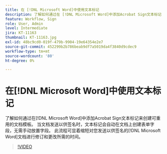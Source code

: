 ```yaml
---
title: 在 [!DNL Microsoft Word]中使用文本标记
description: 了解如何通过在 [!DNL Microsoft Word]中添加Acrobat Sign文本标记来创建可重用的文档模板
feature: Workflow, Sign
role: User, Admin
level: Intermediate
jira: KT-11163
thumbnail: KT-11163.jpg
exl-id: 48bc9cd0-019f-479b-9904-19e64354e2e7
source-git-commit: 452299b2b786beab9df7a5019da4f3840d9cdec9
workflow-type: tm+mt
source-wordcount: '80'
ht-degree: 0%

---
```


# 在[!DNL Microsoft Word]中使用文本标记

了解如何通过在[!DNL Microsoft Word]中添加Acrobat Sign文本标记来创建可重用的文档模板。 当文档发送以供签名时，文本标记会自动在文档上创建表单字段，无需手动放置字段。 此流程可显着缩短对您发送以供签名的[!DNL Microsoft Word]文档进行修订和更改所需的时间。

>[!VIDEO](https://video.tv.adobe.com/v/3409482?quality=12&learn=on&hidetitle=true)
